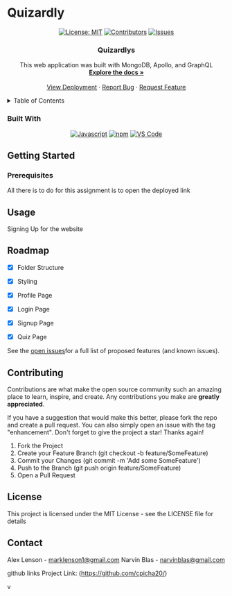 # Quizardly

<div align="center">

[![License: MIT](https://img.shields.io/badge/License-MIT-yellow.svg)](https://opensource.org/licenses/MIT)
[![Contributors](https://img.shields.io/github/contributors/AlexLenson/Quizardly.svg?style=plastic&logo=appveyor)](https://github.com/AlexLenson/Quizardly/graphs/contributors)
[![Issues](https://img.shields.io/github/issues/AlexLenson/Quizardly.svg?style=plastic&logo=appveyor)](https://github.com/AlexLenson/Quizardly/issues)

</div>

<h3 align="center">Quizardlys</h3>

  <p align="center">
    This web application was built with MongoDB, Apollo, and GraphQL
    <br />
    <a href="https://github.com/AlexLenson/Quizardly/"><strong>Explore the docs »</strong></a>
    <br />
    <br />
    <a href="">View Deployment</a>
    ·
    <a href="https://github.com/AlexLenson/Quizardly/issues">Report Bug</a>
    ·
    <a href="https://github.com/AlexLenson/Quizardly/issues">Request Feature</a>
  </p>
</div>

<!-- TABLE OF CONTENTS -->
<details>
  <summary>Table of Contents</summary>
  <ol>
    <li>
      <a href="#about-the-project">About The Project</a>
      <ul>
        <li><a href="#built-with">Built With</a></li>
      </ul>
    </li>
    <li>
      <a href="#getting-started">Getting Started</a>
      <ul>
        <li><a href="#prerequisites">Prerequisites</a></li>
      </ul>
    </li>
    <li><a href="#usage">Usage</a></li>
    <li><a href="#roadmap">Roadmap</a></li>
    <li><a href="#contributing">Contributing</a></li>
    <li><a href="#license">License</a></li>
    <li><a href="#contact">Contact</a></li>
    <li><a href="#acknowledgments">Acknowledgments</a></li>
  </ol>
</details>

### Built With

<div align="center">

[![Javascript](https://img.shields.io/badge/Language-JavaScript-ff0000?style=plastic&logo=JavaScript&logoWidth=10)](https://javascript.info/)
[![npm](https://img.shields.io/badge/Tools-npm-ff0000?style=plastic&logo=npm&logoWidth=10)](https://www.npmjs.com/)
[![VS Code](https://img.shields.io/badge/IDE-VSCode-ff0000?style=plastic&logo=VisualStudioCode&logoWidth=10)](https://code.visualstudio.com/docs)

</div>

## Getting Started

### Prerequisites
All there is to do for this assignment is to open the deployed link 

## Usage
Signing Up for the website



<!-- ROADMAP -->

## Roadmap

- [x] Folder Structure
- [x] Styling
- [x] Profile Page
- [x] Login Page
- [x] Signup Page
- [x] Quiz Page



See the [open issues](https://github.com/AlexLenson/Quizardly/issues)for a full list of proposed features (and known issues).

## Contributing

Contributions are what make the open source community such an amazing place to learn, inspire, and create. Any contributions you make are **greatly appreciated**.

If you have a suggestion that would make this better, please fork the repo and create a pull request. You can also simply open an issue with the tag "enhancement".
Don't forget to give the project a star! Thanks again!

1. Fork the Project
2. Create your Feature Branch (git checkout -b feature/SomeFeature)
3. Commit your Changes (git commit -m 'Add some SomeFeature')
4. Push to the Branch (git push origin feature/SomeFeature)
5. Open a Pull Request


## License

This project is licensed under the MIT License - see the LICENSE file for details


## Contact

Alex Lenson - marklenson1@gmail.com
Narvin Blas - narvinblas@gmail.com

github links
Project Link: (https://github.com/cpicha20/)




v
